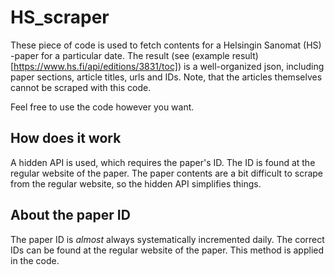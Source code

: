 # HS_scraper
These piece of code is used to fetch contents for a Helsingin Sanomat (HS) -paper for a particular date. The result (see (example result)[https://www.hs.fi/api/editions/3831/toc]) is a well-organized json, including paper sections, article titles, urls and IDs. Note, that the articles themselves cannot be scraped with this code.

Feel free to use the code however you want.

## How does it work
A hidden API is used, which requires the paper's ID. The ID is found at the regular website of the paper. The paper contents are a bit difficult to scrape from the regular website, so the hidden API simplifies things. 

## About the paper ID
The paper ID is *almost* always systematically incremented daily. The correct IDs can be found at the regular website of the paper. This method is applied in the code.
